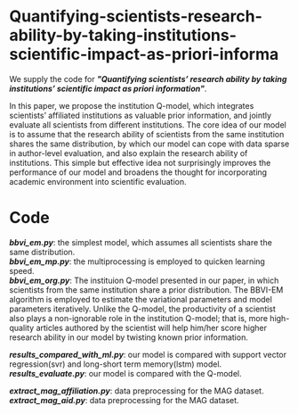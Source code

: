 # Quantifying-scientists-research-ability-by-taking-institutions-scientific-impact-as-priori-informa
We supply the code for ***"Quantifying scientists’ research ability by taking institutions’ scientific impact as priori information"***.  
  
In this paper, we propose the institution Q-model, which integrates scientists’ affiliated institutions as valuable prior information, and jointly evaluate all scientists from different institutions. The core idea of our model is to assume that the research ability of scientists from the same institution shares the same distribution, by which our model can cope with data sparse in author-level evaluation, and also explain the research ability of institutions. This simple but effective idea not surprisingly improves the performance of our model and broadens the thought for incorporating academic environment into scientific evaluation. 


# Code
***bbvi_em.py***:     the simplest model, which assumes all scientists share the same distribution.  
***bbvi_em_mp.py***:  the multiprocessing is employed to quicken learning speed.  
***bbvi_em_org.py***: The instituion Q-model presented in our paper, in which scientists from the same institution share a prior distribution. The BBVI-EM algorithm is employed to estimate the variational parameters and model parameters iteratively. Unlike the Q-model, the productivity of a scientist also plays a non-ignorable role in the institution Q-model; that is, more high-quality articles authored by the scientist will help him/her score higher research ability in our model by twisting known prior information.
  
***results_compared_with_ml.py***: our model is compared with support vector regression(svr) and long-short term memory(lstm) model. 
***results_evaluate.py***: our model is compared with the Q-model. 
  
***extract_mag_affiliation.py***: data preprocessing for the MAG dataset.  
***extract_mag_aid.py***: data preprocessing for the MAG dataset.
